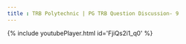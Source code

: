 ```yaml
---
title : TRB Polytechnic | PG TRB Question Discussion- 9
---
```






{% include youtubePlayer.html id='FjiQs2i1_q0' %}
